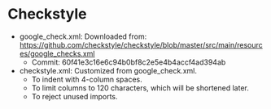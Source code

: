Checkstyle
===========

* google_check.xml: Downloaded from: https://github.com/checkstyle/checkstyle/blob/master/src/main/resources/google_checks.xml
     * Commit: 60f41e3c16e6c94b0bf8c2e5e4b4accf4ad394ab
* checkstyle.xml: Customized from google_check.xml.
    * To indent with 4-column spaces.
    * To limit columns to 120 characters, which will be shortened later.
    * To reject unused imports.

